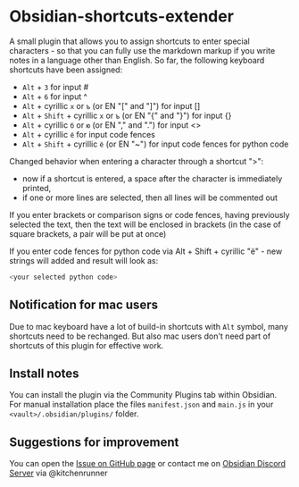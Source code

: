 # Obsidian-shortcuts-extender

A small plugin that allows you to assign shortcuts to enter special characters - so that you can fully use the markdown markup if you write notes in a language other than English.
So far, the following keyboard shortcuts have been assigned:
- `Alt` + `3` for input #
- `Alt` + `6` for input ^
- `Alt` + cyrillic `х` or `ъ` (or EN "[" and "]") for input []
- `Alt` + `Shift` + cyrillic `х` or `ъ` (or EN "{" and "}") for input {}
- `Alt` + cyrillic `б` or `ю` (or EN "," and ".") for input <> 
- `Alt` + cyrillic `ё` for input code fences
- `Alt` + `Shift` + cyrillic `ё` (or EN "~") for input code fences for python code

Changed behavior when entering a character through a shortcut ">":
- now if a shortcut is entered, a space after the character is immediately printed,
- if one or more lines are selected, then all lines will be commented out

If you enter brackets or comparison signs or code fences, having previously selected the text, then the text will be enclosed in brackets (in the case of square brackets, a pair will be put at once)

If you enter code fences for python code via Alt + Shift + cyrillic "ё" - new strings will added and result will look as:

```py
<your selected python code>
```

## Notification for mac users

Due to mac keyboard have a lot of build-in shortcuts with `Alt` symbol, many shortcuts need to be rechanged. But also mac users don't need part of shortcuts of this plugin for effective work.

## Install notes

You can install the plugin via the Community Plugins tab within Obsidian.
For manual installation place the files `manifest.json` and `main.js` in your `<vault>/.obsidian/plugins/` folder.

## Suggestions for improvement

You can open the [Issue on GitHub page](https://github.com/ryjjin/Obsidian-shortcuts-extender/issues) or contact me on [Obsidian Discord Server](https://discord.com/?utm_source=Discord%20Widget&utm_medium=Logo) via @kitchenrunner
